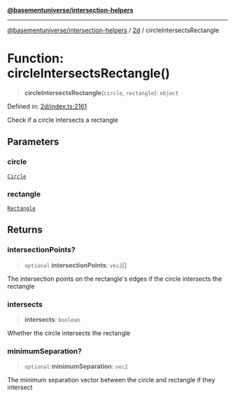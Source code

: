 [**@basementuniverse/intersection-helpers**](../../README.md)

***

[@basementuniverse/intersection-helpers](../../README.md) / [2d](../README.md) / circleIntersectsRectangle

# Function: circleIntersectsRectangle()

> **circleIntersectsRectangle**(`circle`, `rectangle`): `object`

Defined in: [2d/index.ts:2161](https://github.com/basementuniverse/intersection-helpers/blob/d942e5cf9ee51dc3854d6fbfe1d84a7ecd83c1ca/src/2d/index.ts#L2161)

Check if a circle intersects a rectangle

## Parameters

### circle

[`Circle`](../types/type-aliases/Circle.md)

### rectangle

[`Rectangle`](../types/type-aliases/Rectangle.md)

## Returns

### intersectionPoints?

> `optional` **intersectionPoints**: `vec2`[]

The intersection points on the rectangle's edges if the circle intersects
the rectangle

### intersects

> **intersects**: `boolean`

Whether the circle intersects the rectangle

### minimumSeparation?

> `optional` **minimumSeparation**: `vec2`

The minimum separation vector between the circle and rectangle if they
intersect
